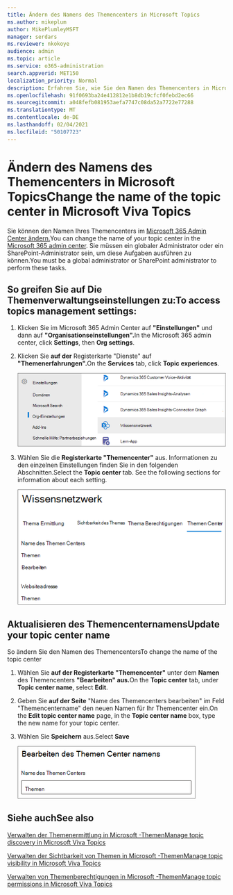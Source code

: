 ```yaml
---
title: Ändern des Namens des Themencenters in Microsoft Topics
ms.author: mikeplum
author: MikePlumleyMSFT
manager: serdars
ms.reviewer: nkokoye
audience: admin
ms.topic: article
ms.service: o365-administration
search.appverid: MET150
localization_priority: Normal
description: Erfahren Sie, wie Sie den Namen des Themencenters in Microsoft -Themen ändern.
ms.openlocfilehash: 91f0693ba24e412812e1b8db19cfcf0febd2ec66
ms.sourcegitcommit: a048fefb081953aefa7747c08da52a7722e77288
ms.translationtype: MT
ms.contentlocale: de-DE
ms.lasthandoff: 02/04/2021
ms.locfileid: "50107723"
---
```

# <a name="change-the-name-of-the-topic-center-in-microsoft-viva-topics"></a><span data-ttu-id="cda4e-103">Ändern des Namens des Themencenters in Microsoft Topics</span><span class="sxs-lookup"><span data-stu-id="cda4e-103">Change the name of the topic center in Microsoft Viva Topics</span></span>

<span data-ttu-id="cda4e-104">Sie können den Namen Ihres Themencenters im [Microsoft 365 Admin Center ändern.](https://admin.microsoft.com)</span><span class="sxs-lookup"><span data-stu-id="cda4e-104">You can change the name of your topic center in the [Microsoft 365 admin center](https://admin.microsoft.com).</span></span> <span data-ttu-id="cda4e-105">Sie müssen ein globaler Administrator oder ein SharePoint-Administrator sein, um diese Aufgaben ausführen zu können.</span><span class="sxs-lookup"><span data-stu-id="cda4e-105">You must be a global administrator or SharePoint administrator to perform these tasks.</span></span>

## <a name="to-access-topics-management-settings"></a><span data-ttu-id="cda4e-106">So greifen Sie auf Die Themenverwaltungseinstellungen zu:</span><span class="sxs-lookup"><span data-stu-id="cda4e-106">To access topics management settings:</span></span>

1. <span data-ttu-id="cda4e-107">Klicken Sie im Microsoft 365 Admin Center auf **"Einstellungen"** und dann auf **"Organisationseinstellungen".**</span><span class="sxs-lookup"><span data-stu-id="cda4e-107">In the Microsoft 365 admin center, click **Settings**, then **Org settings**.</span></span>
2. <span data-ttu-id="cda4e-108">Klicken Sie **auf der** Registerkarte "Dienste" auf **"Themenerfahrungen".**</span><span class="sxs-lookup"><span data-stu-id="cda4e-108">On the **Services** tab, click **Topic experiences**.</span></span>

    ![Verbinden von Personen mit Wissen](../media/admin-org-knowledge-options-completed.png) 

3. <span data-ttu-id="cda4e-110">Wählen Sie die **Registerkarte "Themencenter"** aus. Informationen zu den einzelnen Einstellungen finden Sie in den folgenden Abschnitten.</span><span class="sxs-lookup"><span data-stu-id="cda4e-110">Select the **Topic center** tab. See the following sections for information about each setting.</span></span>

    ![knowledge-network-settings](../media/knowledge-network-settings-topic-center.png) 

##  <a name="update-your-topic-center-name"></a><span data-ttu-id="cda4e-112">Aktualisieren des Themencenternamens</span><span class="sxs-lookup"><span data-stu-id="cda4e-112">Update your topic center name</span></span>

<span data-ttu-id="cda4e-113">So ändern Sie den Namen des Themencenters</span><span class="sxs-lookup"><span data-stu-id="cda4e-113">To change the name of the topic center</span></span>

1. <span data-ttu-id="cda4e-114">Wählen Sie **auf der Registerkarte "Themencenter"** unter dem **Namen** des Themencenters **"Bearbeiten" aus.**</span><span class="sxs-lookup"><span data-stu-id="cda4e-114">On the **Topic center** tab, under **Topic center name**, select **Edit**.</span></span>
2. <span data-ttu-id="cda4e-115">Geben Sie **auf der Seite**  "Name des Themencenters bearbeiten" im Feld "Themencentername" den neuen Namen für Ihr Themencenter ein.</span><span class="sxs-lookup"><span data-stu-id="cda4e-115">On the **Edit topic center name** page, in the **Topic center name** box, type the new name for your topic center.</span></span>
3. <span data-ttu-id="cda4e-116">Wählen Sie **Speichern** aus.</span><span class="sxs-lookup"><span data-stu-id="cda4e-116">Select **Save**</span></span>

    ![Bearbeiten des Themencenternamens](../media/manage-topic-center-name.png)  

## <a name="see-also"></a><span data-ttu-id="cda4e-118">Siehe auch</span><span class="sxs-lookup"><span data-stu-id="cda4e-118">See also</span></span>

[<span data-ttu-id="cda4e-119">Verwalten der Themenermittlung in Microsoft -Themen</span><span class="sxs-lookup"><span data-stu-id="cda4e-119">Manage topic discovery in Microsoft Viva Topics</span></span>](topic-experiences-discovery.md)

[<span data-ttu-id="cda4e-120">Verwalten der Sichtbarkeit von Themen in Microsoft -Themen</span><span class="sxs-lookup"><span data-stu-id="cda4e-120">Manage topic visibility in Microsoft Viva Topics</span></span>](topic-experiences-knowledge-rules.md)

[<span data-ttu-id="cda4e-121">Verwalten von Themenberechtigungen in Microsoft -Themen</span><span class="sxs-lookup"><span data-stu-id="cda4e-121">Manage topic permissions in Microsoft Viva Topics</span></span>](topic-experiences-user-permissions.md)
